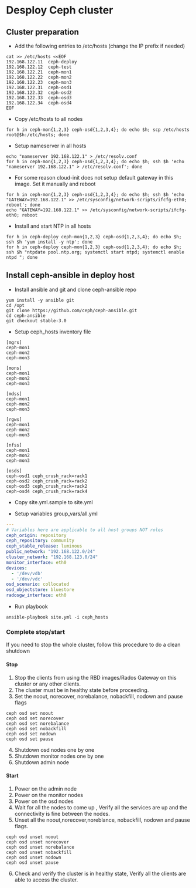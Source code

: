 # Desploy Ceph cluster

## Cluster preparation

  * Add the following entries to /etc/hosts (change the IP prefix if needed)

```shell
cat >> /etc/hosts <<EOF
192.168.122.11  ceph-deploy
192.168.122.12  ceph-test
192.168.122.21  ceph-mon1
192.168.122.22  ceph-mon2
192.168.122.23  ceph-mon3
192.168.122.31  ceph-osd1
192.168.122.32  ceph-osd2
192.168.122.33  ceph-osd3
192.168.122.34  ceph-osd4
EOF
```

  * Copy /etc/hosts to all nodes

```shell
for h in ceph-mon{1,2,3} ceph-osd{1,2,3,4}; do echo $h; scp /etc/hosts root@$h:/etc/hosts; done
```

  * Setup nameserver in all hosts

```shell
echo "nameserver 192.168.122.1" > /etc/resolv.conf
for h in ceph-mon{1,2,3} ceph-osd{1,2,3,4}; do echo $h; ssh $h 'echo "nameserver 192.168.122.1" > /etc/resolv.conf'; done
```

  * For some reason cloud-init does not setup default gateway in this image. Set it manually and reboot

```shell
for h in ceph-mon{1,2,3} ceph-osd{1,2,3,4}; do echo $h; ssh $h 'echo "GATEWAY=192.168.122.1" >> /etc/sysconfig/network-scripts/ifcfg-eth0; reboot'; done
echo "GATEWAY=192.168.122.1" >> /etc/sysconfig/network-scripts/ifcfg-eth0; reboot
```

  * Install and start NTP in all hosts

```shell
for h in ceph-deploy ceph-mon{1,2,3} ceph-osd{1,2,3,4}; do echo $h; ssh $h 'yum install -y ntp'; done
for h in ceph-deploy ceph-mon{1,2,3} ceph-osd{1,2,3,4}; do echo $h; ssh $h "ntpdate pool.ntp.org; systemctl start ntpd; systemctl enable ntpd "; done
```

## Install ceph-ansible in deploy host

  * Install ansible and git and clone ceph-ansible repo

```shell
yum install -y ansible git
cd /opt
git clone https://github.com/ceph/ceph-ansible.git
cd ceph-ansible
git checkout stable-3.0
```

  * Setup ceph_hosts inventory file

```
[mgrs]
ceph-mon1
ceph-mon2
ceph-mon3

[mons]
ceph-mon1
ceph-mon2
ceph-mon3

[mdss]
ceph-mon1
ceph-mon2
ceph-mon3

[rgws]
ceph-mon1
ceph-mon2
ceph-mon3

[nfss]
ceph-mon1
ceph-mon2
ceph-mon3

[osds]
ceph-osd1 ceph_crush_rack=rack1
ceph-osd2 ceph_crush_rack=rack2
ceph-osd3 ceph_crush_rack=rack2
ceph-osd4 ceph_crush_rack=rack4
```

  * Copy site.yml.sample to site.yml

  * Setup variables group_vars/all.yml

```yaml
---
# Variables here are applicable to all host groups NOT roles
ceph_origin: repository
ceph_repository: community
ceph_stable_release: luminous
public_network: "192.168.122.0/24"
cluster_network: "192.168.123.0/24"
monitor_interface: eth0
devices:
  - '/dev/vdb'
  - '/dev/vdc'
osd_scenario: collocated
osd_objectstore: bluestore
radosgw_interface: eth0
```

  * Run playbook

```shell
ansible-playbook site.yml -i ceph_hosts
```

### Complete stop/start

If you need to stop the whole cluster, follow this procedure to do a clean shutdown

#### Stop

  1. Stop the clients from using the RBD images/Rados Gateway on this cluster or any other clients.
  2. The cluster must be in healthy state before proceeding.
  3. Set the noout, norecover, norebalance, nobackfill, nodown and pause flags

```
ceph osd set noout
ceph osd set norecover
ceph osd set norebalance
ceph osd set nobackfill
ceph osd set nodown
ceph osd set pause
```

  4. Shutdown osd nodes one by one
  5. Shutdown monitor nodes one by one
  6. Shutdown admin node

#### Start

  1. Power on the admin node
  2. Power on the monitor nodes
  3. Power on the osd nodes
  4. Wait for all the nodes to come up , Verify all the services are up and the connectivity is fine between the nodes.
  5. Unset all the noout,norecover,noreblance, nobackfill, nodown and pause flags.

```
ceph osd unset noout
ceph osd unset norecover
ceph osd unset norebalance
ceph osd unset nobackfill
ceph osd unset nodown
ceph osd unset pause
```

  6. Check and verify the cluster is in healthy state, Verify all the clients are able to access the cluster.


